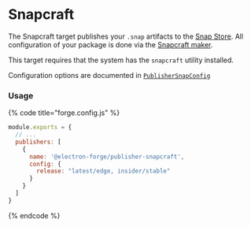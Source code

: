 # Snapcraft

The Snapcraft target publishes your `.snap` artifacts to the [Snap Store](https://snapcraft.io/store). All configuration of your package is done via the [Snapcraft maker](../makers/snapcraft.md).

This target requires that the system has the `snapcraft` utility installed.

Configuration options are documented in [`PublisherSnapConfig`](https://js.electronforge.io/interfaces/_electron_forge_publisher_snapcraft.PublisherSnapcraftConfig.html)

### Usage

{% code title="forge.config.js" %}
```javascript
module.exports = {
  // ...
  publishers: [
    {
      name: '@electron-forge/publisher-snapcraft',
      config: {
        release: "latest/edge, insider/stable"
      }
    }
  ]
}
```
{% endcode %}
